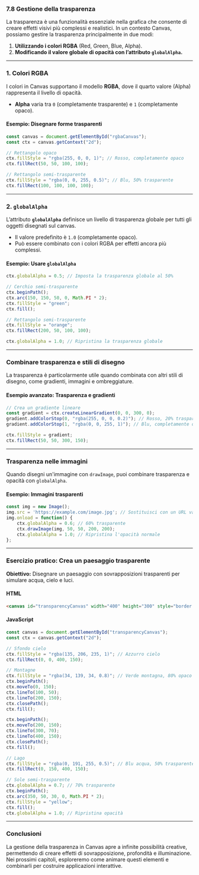 ### **7.8 Gestione della trasparenza**

La trasparenza è una funzionalità essenziale nella grafica che consente di creare effetti visivi più complessi e realistici. In un contesto Canvas, possiamo gestire la trasparenza principalmente in due modi:

1. **Utilizzando i colori RGBA** (Red, Green, Blue, Alpha).  
2. **Modificando il valore globale di opacità con l’attributo `globalAlpha`.**

---

### **1. Colori RGBA**

I colori in Canvas supportano il modello **RGBA**, dove il quarto valore (Alpha) rappresenta il livello di opacità.  
- **Alpha** varia tra `0` (completamente trasparente) e `1` (completamente opaco).

#### **Esempio: Disegnare forme trasparenti**
```javascript
const canvas = document.getElementById("rgbaCanvas");
const ctx = canvas.getContext("2d");

// Rettangolo opaco
ctx.fillStyle = "rgba(255, 0, 0, 1)"; // Rosso, completamente opaco
ctx.fillRect(50, 50, 100, 100);

// Rettangolo semi-trasparente
ctx.fillStyle = "rgba(0, 0, 255, 0.5)"; // Blu, 50% trasparente
ctx.fillRect(100, 100, 100, 100);
```

---

### **2. `globalAlpha`**

L’attributo **`globalAlpha`** definisce un livello di trasparenza globale per tutti gli oggetti disegnati sul canvas.  
- Il valore predefinito è `1.0` (completamente opaco).  
- Può essere combinato con i colori RGBA per effetti ancora più complessi.

#### **Esempio: Usare `globalAlpha`**
```javascript
ctx.globalAlpha = 0.5; // Imposta la trasparenza globale al 50%

// Cerchio semi-trasparente
ctx.beginPath();
ctx.arc(150, 150, 50, 0, Math.PI * 2);
ctx.fillStyle = "green";
ctx.fill();

// Rettangolo semi-trasparente
ctx.fillStyle = "orange";
ctx.fillRect(200, 50, 100, 100);

ctx.globalAlpha = 1.0; // Ripristina la trasparenza globale
```

---

### **Combinare trasparenza e stili di disegno**

La trasparenza è particolarmente utile quando combinata con altri stili di disegno, come gradienti, immagini e ombreggiature.

#### **Esempio avanzato: Trasparenza e gradienti**
```javascript
// Crea un gradiente lineare
const gradient = ctx.createLinearGradient(0, 0, 300, 0);
gradient.addColorStop(0, "rgba(255, 0, 0, 0.2)"); // Rosso, 20% trasparente
gradient.addColorStop(1, "rgba(0, 0, 255, 1)"); // Blu, completamente opaco

ctx.fillStyle = gradient;
ctx.fillRect(50, 50, 300, 150);
```

---

### **Trasparenza nelle immagini**

Quando disegni un'immagine con `drawImage`, puoi combinare trasparenza e opacità con `globalAlpha`.

#### **Esempio: Immagini trasparenti**
```javascript
const img = new Image();
img.src = 'https://example.com/image.jpg'; // Sostituisci con un URL valido
img.onload = function() {
    ctx.globalAlpha = 0.6; // 60% trasparente
    ctx.drawImage(img, 50, 50, 200, 200);
    ctx.globalAlpha = 1.0; // Ripristina l'opacità normale
};
```

---

### **Esercizio pratico: Crea un paesaggio trasparente**

**Obiettivo:** Disegnare un paesaggio con sovrapposizioni trasparenti per simulare acqua, cielo e luci.

#### **HTML**
```html
<canvas id="transparencyCanvas" width="400" height="300" style="border:1px solid black;"></canvas>
```

#### **JavaScript**
```javascript
const canvas = document.getElementById("transparencyCanvas");
const ctx = canvas.getContext("2d");

// Sfondo cielo
ctx.fillStyle = "rgba(135, 206, 235, 1)"; // Azzurro cielo
ctx.fillRect(0, 0, 400, 150);

// Montagne
ctx.fillStyle = "rgba(34, 139, 34, 0.8)"; // Verde montagna, 80% opaco
ctx.beginPath();
ctx.moveTo(0, 150);
ctx.lineTo(100, 50);
ctx.lineTo(200, 150);
ctx.closePath();
ctx.fill();

ctx.beginPath();
ctx.moveTo(200, 150);
ctx.lineTo(300, 70);
ctx.lineTo(400, 150);
ctx.closePath();
ctx.fill();

// Lago
ctx.fillStyle = "rgba(0, 191, 255, 0.5)"; // Blu acqua, 50% trasparente
ctx.fillRect(0, 150, 400, 150);

// Sole semi-trasparente
ctx.globalAlpha = 0.7; // 70% trasparente
ctx.beginPath();
ctx.arc(350, 50, 30, 0, Math.PI * 2);
ctx.fillStyle = "yellow";
ctx.fill();
ctx.globalAlpha = 1.0; // Ripristina opacità
```

---

### **Conclusioni**

La gestione della trasparenza in Canvas apre a infinite possibilità creative, permettendo di creare effetti di sovrapposizione, profondità e illuminazione. Nei prossimi capitoli, esploreremo come animare questi elementi e combinarli per costruire applicazioni interattive.